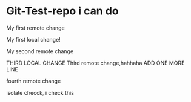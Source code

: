 # Git-Test-repo i can do

My first remote change

My first local change!

My second remote change

THIRD LOCAL CHANGE
Third remote change,hahhaha
ADD ONE MORE LINE

fourth remote change

isolate checck, i check this
